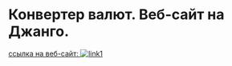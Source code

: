# Конвертер валют. Веб-сайт на Джанго.


[ссылка на веб-сайт: ![link1](https://user-images.githubusercontent.com/97599612/176697645-4a6630bf-fa5d-4049-8f7c-d2298735d7ad.png)](http://anycurr.pythonanywhere.com/)